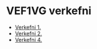 # VEF1VG verkefni
* [Verkefni 1.](Verkefni-1/index.html)
* [Verkefni 2.](verkefni-2/index.html) 
* [Verkefni 4.](verkefni-4/index.html) 

